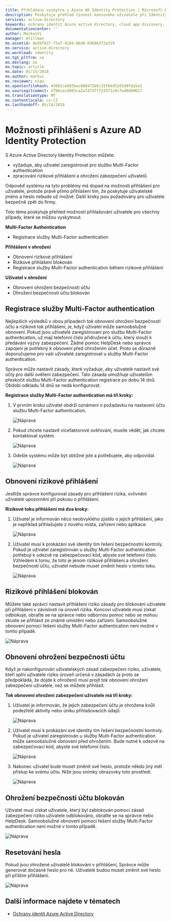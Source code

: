 ```yaml
---
title: Přihlášení vyskytne s Azure AD Identity Protection | Microsoft Docs
description: Poskytuje přehled činnost koncového uživatele při Identity Protection má omezeny nebo opraven uživatele nebo když služby Multi-Factor authentication je potřeba zásady.
services: active-directory
keywords: ochrany identit Azure active directory, cloud app discovery,. Správa aplikací, zabezpečení, rizik, úroveň rizika, ohrožení zabezpečení, zásady zabezpečení
documentationcenter: ''
author: MarkusVi
manager: mtillman
ms.assetid: de5bf637-75a7-4104-b6d8-03686372a319
ms.service: active-directory
ms.workload: identity
ms.tgt_pltfrm: na
ms.devlang: na
ms.topic: article
ms.date: 01/15/2018
ms.author: markvi
ms.reviewer: nigu
ms.openlocfilehash: 43681ce665bec088472b5c33f64d52d3d9fda5a1
ms.sourcegitcommit: d78bcecd983ca2a7473fff23371c8cfed0d89627
ms.translationtype: MT
ms.contentlocale: cs-CZ
ms.lasthandoff: 05/14/2018
---
```

# <a name="sign-in-experiences-with-azure-ad-identity-protection"></a>Možnosti přihlášení s Azure AD Identity Protection
S Azure Active Directory Identity Protection můžete:

* vyžaduje, aby uživatel zaregistrovat pro službu Multi-Factor authentication
* zpracování rizikové přihlášení a ohrožení zabezpečení uživatelů

Odpověď systému na tyto problémy má dopad na možnosti přihlášení pro uživatele, protože právě přímo přihlášení tím, že poskytuje uživatelské jméno a heslo nebude už možné. Další kroky jsou požadovány pro uživatele bezpečně zpět do firmy.

Toto téma poskytuje přehled možností přihlašování uživatele pro všechny případy, které se můžou vyskytnout.

**Multi-Factor Authentication**

* Registrace služby Multi-Factor authentication

**Přihlášení v ohrožení**

* Obnovení rizikové přihlášení
* Rizikové přihlášení blokován
* Registrace služby Multi-Factor authentication během rizikové přihlášení

**Uživatel v ohrožení**

* Obnovení ohrožení bezpečnosti účtu
* Ohrožení bezpečnosti účtu blokován

## <a name="multi-factor-authentication-registration"></a>Registrace služby Multi-Factor authentication
Nejlepších výsledků v obou případech tok obnovení ohrožení bezpečnosti účtu a rizikové tok přihlášení, je, když uživatel může samoobslužné obnovení. Pokud jsou uživatelé zaregistrovaní pro službu Multi-Factor authentication, už mají telefonní číslo přidružené k účtu, který slouží k předávání výzvy zabezpečení. Žádné pomoc HelpDesk nebo správce zapojení je potřebný k obnovení před ohrožením účet. Proto se důrazně doporučujeme pro vaši uživatelé zaregistrovat u služby Multi-Factor authentication. 

Správce může nastavit zásady, které vyžaduje, aby uživatelé nastavit své účty pro další ověření zabezpečení. Tato zásada umožňuje uživatelům přeskočit službu Multi-Factor authentication registrace po dobu 14 dnů. Období odkladu 14 dnů se nedá konfigurovat.

**Registrace služby Multi-Factor authentication má tři kroky:**

1. V prvním kroku uživatel obdrží oznámení o požadavku na nastavení účtu službu Multi-Factor authentication. 
   
    ![Náprava](./media/active-directory-identityprotection-flows/140.png "nápravy")
2. Pokud chcete nastavit vícefaktorové ověřování, musíte vědět, jak chcete kontaktovat systém.
   
    ![Náprava](./media/active-directory-identityprotection-flows/141.png "nápravy")
3. Odešle systému může být obtížné jste a potřebujete, aby odpovídal.
   
    ![Náprava](./media/active-directory-identityprotection-flows/142.png "nápravy")

## <a name="risky-sign-in-recovery"></a>Obnovení rizikové přihlášení
Jestliže správce konfiguroval zásady pro přihlášení rizika, ovlivnění uživatelé upozorněni při pokusu o přihlášení. 

**Rizikové toku přihlášení má dva kroky:** 

1. Uživatel je informován něco neobvyklého zjistilo o jejich přihlášení, jako je například přihlašujete z nového místa, zařízení nebo aplikace. 
   
    ![Náprava](./media/active-directory-identityprotection-flows/120.png "nápravy")
2. Uživatel musí k prokázání své identity tím řešení bezpečnostní kontroly. Pokud je uživatel zaregistrován u služby Multi-Factor authentication potřebují k odezvě na zabezpečovací kód, abyste své telefonní číslo. Vzhledem k tomu, že toto je jenom rizikové přihlášení a ohrožení bezpečnosti účtu, uživatel nebude muset změnit heslo v tomto toku. 
   
    ![Náprava](./media/active-directory-identityprotection-flows/121.png "nápravy")

## <a name="risky-sign-in-blocked"></a>Rizikové přihlášení blokován
Můžete také správci nastavit přihlášení riziko zásady pro blokování uživatele při přihlášení v závislosti na úroveň rizika. Koncoví uživatelé musí získat odblokuje, obraťte se na správce nebo odbornou pomoc nebo se mohou zkuste se přihlásit ze známé umístění nebo zařízení. Samoobslužné obnovení pomocí řešení služby Multi-Factor authentication není možné v tomto případě.

![Náprava](./media/active-directory-identityprotection-flows/200.png "nápravy")

## <a name="compromised-account-recovery"></a>Obnovení ohrožení bezpečnosti účtu
Když je nakonfigurován uživatelských zásad zabezpečení riziko, uživatele, kteří splní uživatele riziko úroveň určená v zásadách (a proto se předpokládá, že dojde k ohrožení) musí projít tok obnovení ohrožení zabezpečení uživatele, než se můžete přihlásit. 

**Tok obnovení ohrožení zabezpečení uživatele má tři kroky:**

1. Uživatel je informován, že jejich zabezpečení účtu je ohrožena kvůli podezřelé aktivity nebo úniku přihlašovacích údajů.
   
    ![Náprava](./media/active-directory-identityprotection-flows/101.png "nápravy")
2. Uživatel musí k prokázání své identity tím řešení bezpečnostní kontroly. Pokud je uživatel zaregistrován u služby Multi-Factor authentication může samoobslužné obnovení před ohrožením. Bude nutné k odezvě na zabezpečovací kód, abyste své telefonní číslo. 
   
   ![Náprava](./media/active-directory-identityprotection-flows/110.png "nápravy")
3. Nakonec uživatel bude muset změnit své heslo, protože někdo jiný měl přístup ke svému účtu. 
   Níže jsou snímky obrazovky toto prostředí.
   
   ![Náprava](./media/active-directory-identityprotection-flows/111.png "nápravy")

## <a name="compromised-account-blocked"></a>Ohrožení bezpečnosti účtu blokován
Uživatel musí získat uživatele, který byl zablokován pomocí zásad zabezpečení riziko uživatele odblokováno, obraťte se na správce nebo HelpDesk. Samoobslužné obnovení pomocí řešení služby Multi-Factor authentication není možné v tomto případě.

![Náprava](./media/active-directory-identityprotection-flows/104.png "nápravy")

## <a name="reset-password"></a>Resetování hesla
Pokud jsou ohrožené uživatelé blokováni v přihlášení, Správce může generovat dočasné heslo pro ně. Uživatelé budou muset změnit své heslo při příštím přihlášení.

![Náprava](./media/active-directory-identityprotection-flows/160.png "nápravy")

## <a name="see-also"></a>Další informace najdete v tématech
* [Ochrany identit Azure Active Directory](active-directory-identityprotection.md) 

